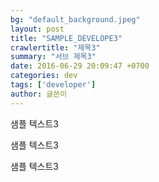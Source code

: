 ```yaml
---
bg: "default_background.jpeg"
layout: post
title: "SAMPLE_DEVELOPE3"
crawlertitle: "제목3"
summary: "서브 제목3"
date: 2016-06-29 20:09:47 +0700
categories: dev
tags: ['developer']
author: 글쓴이
---
```



샘플 텍스트3

샘플 텍스트3

샘플 텍스트3